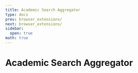 ```yaml
---
title: Academic Search Aggregator
type: docs
prev: browser_extensions/
next: browser_extensions/
sidebar:
  open: true
math: true
---
```


# Academic Search Aggregator